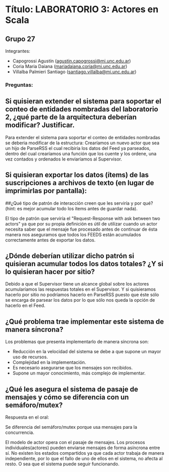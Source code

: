 # Título: LABORATORIO 3: Actores en Scala

## Grupo 27

Integrantes:
* Capogrossi Agustín (agustin.capogrossi@mi.unc.edu.ar)
* Coria Maria Daiana (mariadaiana.coria@mi.unc.edu.ar)
* Villalba Palmieri Santiago (santiago.villalba@mi.unc.edu.ar)


### Preguntas:

## Si quisieran extender el sistema para soportar el conteo de entidades nombradas del laboratorio 2, ¿qué parte de la arquitectura deberían modificar? Justificar.

Para extender el sistema para soportar el conteo de entidades nombradas se deberia modificar de la estructura:
Crearíamos un nuevo actor que sea un hijo de ParseRSS el cual recibiría los datos del Feed ya parseados, dentro del cual crearíamos una función que los cuente y los ordene, una vez contados y ordenados le enviaríamos al Supervisor.


## Si quisieran exportar los datos (ítems) de las suscripciones a archivos de texto (en lugar de imprimirlas por pantalla):
##¿Qué tipo de patrón de interacción creen que les serviría y por qué? (hint: es mejor acumular todo los items antes de guardar nada).

El tipo de patrón que serviría el "Request-Response with ask between two actors" ya que por su propia definición es útil de utilizar cuando un actor necesita saber que el mensaje fue procesado antes de continuar de ésta manera nos aseguramos que todos los FEEDS están acumulados correctamente antes de exportar los datos.


## ¿Dónde deberían utilizar dicho patrón si quisieran acumular todos los datos totales? ¿Y si lo quisieran hacer por sitio?

Debido a que el Supervisor tiene un alcance global sobre los actores acumularíamos las respuestas totales en el Supervisor. Y si quisieramos hacerlo por sitio no podríamos hacerlo en ParseRSS puesto que éste sólo se encarga de parsear los datos por lo que sólo nos queda la opción de hacerlo en el Feed.


## ¿Qué problema trae implementar este sistema de manera síncrona?

Los problemas que presenta implementarlo de manera síncrona son:
- Reducción en la velocidad del sistema se debe a que supone un mayor uso de recursos.
- Complejidad en la implementación.
- Es necesario asegurarse que los mensajes son recibidos.
- Supone un mayor conocimiento, más complejo de implementar.

## ¿Qué les asegura el sistema de pasaje de mensajes y cómo se diferencia con un semáforo/mutex?

Respuesta en el oral:

Se diferencia del semáforo/mutex porque usa mensajes para la concurrencia.

El modelo de actor opera con el pasaje de mensajes. Los procesos individuales(actores) pueden enviarse mensajes de forma asíncrona entre sí. No existen los estados compartidos ya que cada actor trabaja de manera independiente, por lo que el fallo de uno de ellos en el sistema, no afecta al resto. O sea que el sistema puede seguir funcionando.

